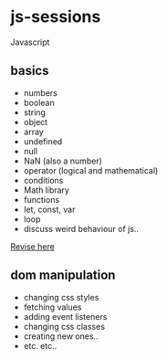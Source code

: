# js-sessions
Javascript

## basics

- numbers
- boolean
- string
- object
- array
- undefined
- null
- NaN (also a number)
- operator (logical and mathematical)
- conditions
- Math library
- functions
- let, const, var
- loop
- discuss weird behaviour of js..

[Revise here](https://medium.com/geekculture/top-15-javascript-basics-you-need-to-know-43e8f10abd46)

## dom manipulation

- changing css styles
- fetching values
- adding event listeners
- changing css classes
- creating new ones..
- etc. etc..
